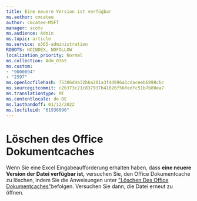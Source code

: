 ```yaml
---
title: Eine neuere Version ist verfügbar
ms.author: cmcatee
author: cmcatee-MSFT
manager: scotv
ms.audience: Admin
ms.topic: article
ms.service: o365-administration
ROBOTS: NOINDEX, NOFOLLOW
localization_priority: Normal
ms.collection: Adm_O365
ms.custom:
- "9000694"
- "2597"
ms.openlocfilehash: 75306d4a32b6a201a3f4d896a1cdaceeb6898cbc
ms.sourcegitcommit: c26373c21c837937b41026f56fedfc51b7b80ea7
ms.translationtype: MT
ms.contentlocale: de-DE
ms.lasthandoff: 01/12/2022
ms.locfileid: "61936096"
---
```

# <a name="delete-the-office-document-cache"></a>Löschen des Office Dokumentcaches

Wenn Sie eine Excel Eingabeaufforderung erhalten haben, dass **eine neuere Version der Datei verfügbar ist,** versuchen Sie, den Office Dokumentcache zu löschen, indem Sie die Anweisungen unter ["Löschen Des Office Dokumentcaches"](https://support.office.com/article/b1d3765e-d71b-4bb8-99ca-acd22c42995d)befolgen. Versuchen Sie dann, die Datei erneut zu öffnen.
